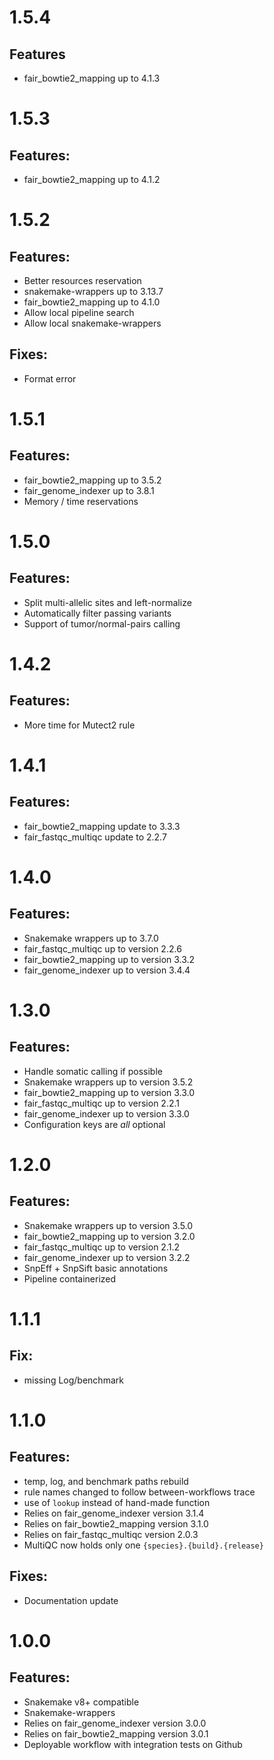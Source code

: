 # 1.5.4

## Features

* fair_bowtie2_mapping up to 4.1.3

# 1.5.3

## Features:

* fair_bowtie2_mapping up to 4.1.2

# 1.5.2

## Features:

* Better resources reservation
* snakemake-wrappers up to 3.13.7
* fair_bowtie2_mapping up to 4.1.0
* Allow local pipeline search
* Allow local snakemake-wrappers

## Fixes:

* Format error

# 1.5.1

## Features:

* fair_bowtie2_mapping up to 3.5.2
* fair_genome_indexer up to 3.8.1
* Memory / time reservations

# 1.5.0

## Features:

* Split multi-allelic sites and left-normalize
* Automatically filter passing variants
* Support of tumor/normal-pairs calling

# 1.4.2

## Features:

* More time for Mutect2 rule

# 1.4.1

## Features:

* fair_bowtie2_mapping update to 3.3.3
* fair_fastqc_multiqc update to 2.2.7

# 1.4.0

## Features:

* Snakemake wrappers up to 3.7.0
* fair_fastqc_multiqc up to version 2.2.6
* fair_bowtie2_mapping up to version 3.3.2
* fair_genome_indexer up to version 3.4.4


# 1.3.0

## Features:

* Handle somatic calling if possible
* Snakemake wrappers up to version 3.5.2
* fair_bowtie2_mapping up to version 3.3.0
* fair_fastqc_multiqc up to version 2.2.1
* fair_genome_indexer up to version 3.3.0
* Configuration keys are *all* optional

# 1.2.0

## Features:

* Snakemake wrappers up to version 3.5.0
* fair_bowtie2_mapping up to version 3.2.0
* fair_fastqc_multiqc up to version 2.1.2
* fair_genome_indexer up to version 3.2.2
* SnpEff + SnpSift basic annotations
* Pipeline containerized

# 1.1.1

## Fix:

* missing Log/benchmark

# 1.1.0

## Features:

* temp, log, and benchmark paths rebuild
* rule names changed to follow between-workflows trace
* use of `lookup` instead of hand-made function
* Relies on fair_genome_indexer version 3.1.4
* Relies on fair_bowtie2_mapping version 3.1.0
* Relies on fair_fastqc_multiqc version 2.0.3
* MultiQC now holds only one `{species}.{build}.{release}`

## Fixes:

* Documentation update

# 1.0.0

## Features:

* Snakemake v8+ compatible
* Snakemake-wrappers
* Relies on fair_genome_indexer version 3.0.0
* Relies on fair_bowtie2_mapping version 3.0.1
* Deployable workflow with integration tests on Github
